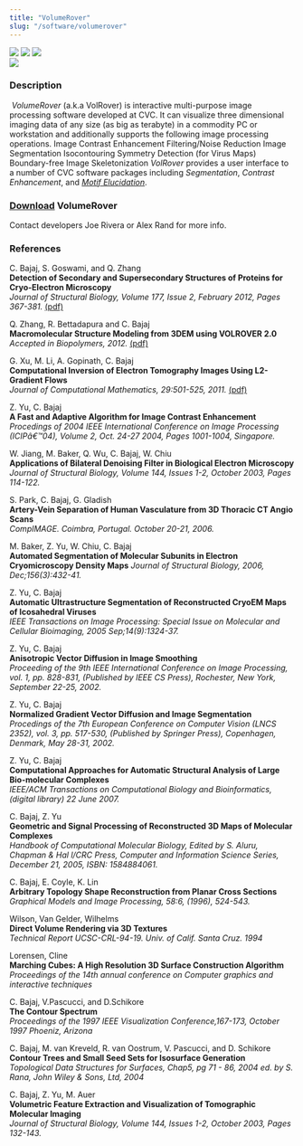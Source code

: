 ```yaml
---
title: "VolumeRover"
slug: "/software/volumerover"
---
```


![](https://cvcweb.ices.utexas.edu/cvcwp/wp-content/uploads/2018/09/volrover.1.jpg)
![](https://cvcweb.ices.utexas.edu/cvcwp/wp-content/uploads/2018/09/volrover.2.jpg)
![](https://cvcweb.ices.utexas.edu/cvcwp/wp-content/uploads/2018/09/volrover.3.jpg)  
![](https://cvcweb.ices.utexas.edu/cvcwp/wp-content/uploads/2018/09/volrover.4.jpg)
    

### Description
 _VolumeRover_ (a.k.a VolRover) is interactive multi-purpose image processing software developed at CVC. It can visualize three dimensional imaging data of any size (as big as terabyte) in a commodity PC or workstation and additionally supports the following image processing operations. Image Contrast Enhancement Filtering/Noise Reduction Image Segmentation Isocontouring Symmetry Detection (for Virus Maps) Boundary-free Image Skeletonization _VolRover_ provides a user interface to a number of CVC software packages including _Segmentation_, _Contrast Enhancement_, and _[Motif Elucidation](http://www.cs.utexas.edu/~bajaj/cvc/software/SecondaryStructure.shtml)_.

### [Download](download) VolumeRover

Contact developers Joe Rivera or Alex Rand for more info.

### References

C. Bajaj, S. Goswami, and Q. Zhang  
**Detection of Secondary and Supersecondary Structures of Proteins for Cryo-Electron Microscopy**  
_Journal of Structural Biology, Volume 177, Issue 2, February 2012, Pages 367-381._ [(pdf)](http://cvcweb.ices.utexas.edu/cvc/papers/2012/journal/BGZ-SecStruct2011.pdf)

Q. Zhang, R. Bettadapura and C. Bajaj  
**Macromolecular Structure Modeling from 3DEM using VOLROVER 2.0**  
_Accepted in Biopolymers, 2012._ [(pdf)](http://cvcweb.ices.utexas.edu/cvc/papers/2012/journal/ZBB_Biop_2012_inter.pdf)

G. Xu, M. Li, A. Gopinath, C. Bajaj  
**Computational Inversion of Electron Tomography Images Using L2-Gradient Flows**  
_Journal of Computational Mathematics, 29:501-525, 2011._ [(pdf)](http://cvcweb.ices.utexas.edu/cvc/papers/2011/journal/Xu-Liming-Ajay-Bajaj-reconstruct_ICES-RT.pdf)

Z. Yu, C. Bajaj  
**A Fast and Adaptive Algorithm for Image Contrast Enhancement**  
_Procedings of 2004 IEEE International Conference on Image Processing (ICIPâ€™04), Volume 2, Oct. 24-27 2004, Pages 1001-1004, Singapore._

W. Jiang, M. Baker, Q. Wu, C. Bajaj, W. Chiu  
**Applications of Bilateral Denoising Filter in Biological Electron Microscopy**  
_Journal of Structural Biology, Volume 144, Issues 1-2, October 2003, Pages 114-122._

S. Park, C. Bajaj, G. Gladish  
**Artery-Vein Separation of Human Vasculature from 3D Thoracic CT Angio Scans**  
_CompIMAGE. Coimbra, Portugal. October 20-21, 2006._

M. Baker, Z. Yu, W. Chiu, C. Bajaj  
**Automated Segmentation of Molecular Subunits in Electron Cryomicroscopy Density Maps** _Journal of Structural Biology, 2006, Dec;156(3):432-41._

Z. Yu, C. Bajaj  
**Automatic Ultrastructure Segmentation of Reconstructed CryoEM Maps of Icosahedral Viruses**  
_IEEE Transactions on Image Processing: Special Issue on Molecular and Cellular Bioimaging, 2005 Sep;14(9):1324-37._

Z. Yu, C. Bajaj  
**Anisotropic Vector Diffusion in Image Smoothing**  
_Proceeding of the 9th IEEE International Conference on Image Processing, vol. 1, pp. 828-831, (Published by IEEE CS Press), Rochester, New York, September 22-25, 2002._

Z. Yu, C. Bajaj  
**Normalized Gradient Vector Diffusion and Image Segmentation**  
_Procedings of the 7th European Conference on Computer Vision (LNCS 2352), vol. 3, pp. 517-530, (Published by Springer Press), Copenhagen, Denmark, May 28-31, 2002._

Z. Yu, C. Bajaj  
**Computational Approaches for Automatic Structural Analysis of Large Bio-molecular Complexes**  
_IEEE/ACM Transactions on Computational Biology and Bioinformatics, (digital library) 22 June 2007._

C. Bajaj, Z. Yu  
**Geometric and Signal Processing of Reconstructed 3D Maps of Molecular Complexes**  
_Handbook of Computational Molecular Biology, Edited by S. Aluru, Chapman & Hal l/CRC Press, Computer and Information Science Series, December 21, 2005, ISBN: 1584884061._

C. Bajaj, E. Coyle, K. Lin  
**Arbitrary Topology Shape Reconstruction from Planar Cross Sections**  
_Graphical Models and Image Processing, 58:6, (1996), 524-543._

Wilson, Van Gelder, Wilhelms  
**Direct Volume Rendering via 3D Textures**  
_Technical Report UCSC-CRL-94-19. Univ. of Calif. Santa Cruz. 1994_

Lorensen, Cline  
**Marching Cubes: A High Resolution 3D Surface Construction Algorithm**  
_Proceedings of the 14th annual conference on Computer graphics and interactive techniques_

C. Bajaj, V.Pascucci, and D.Schikore  
**The Contour Spectrum**  
_Proceedings of the 1997 IEEE Visualization Conference,167-173, October 1997 Phoeniz, Arizona_

C. Bajaj, M. van Kreveld, R. van Oostrum, V. Pascucci, and D. Schikore  
**Contour Trees and Small Seed Sets for Isosurface Generation**  
_Topological Data Structures for Surfaces, Chap5, pg 71 - 86, 2004 ed. by S. Rana, John Wiley & Sons, Ltd, 2004_

C. Bajaj, Z. Yu, M. Auer  
**Volumetric Feature Extraction and Visualization of Tomographic Molecular Imaging**  
_Journal of Structural Biology, Volume 144, Issues 1-2, October 2003, Pages 132-143._